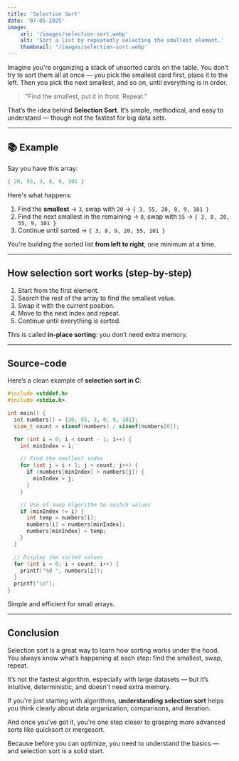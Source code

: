 ```yaml
---
title: 'Selection Sort'
date: '07-05-2025'
image:
    url: '/images/selection-sort.webp'
    alt: 'Sort a list by repeatedly selecting the smallest element.'
    thumbnail: '/images/selection-sort.webp'
---
```

Imagine you're organizing a stack of unsorted cards on the table.
You don’t try to sort them all at once — you pick the smallest card first, place it to the left.
Then you pick the next smallest, and so on, until everything is in order.

> "Find the smallest, put it in front. Repeat."

That’s the idea behind **Selection Sort**.
It’s simple, methodical, and easy to understand — though not the fastest for big data sets.

---

## 📚 Example

Say you have this array:

```c
{ 20, 55, 3, 8, 9, 101 }
```

Here's what happens:

1. Find the **smallest** → `3`, swap with `20` → `{ 3, 55, 20, 8, 9, 101 }`
2. Find the next smallest in the remaining → `8`, swap with `55` → `{ 3, 8, 20, 55, 9, 101 }`
3. Continue until sorted → `{ 3, 8, 9, 20, 55, 101 }`

You're building the sorted list **from left to right**, one minimum at a time.

---

## How selection sort works (step-by-step)

1. Start from the first element.
2. Search the rest of the array to find the smallest value.
3. Swap it with the current position.
4. Move to the next index and repeat.
5. Continue until everything is sorted.

This is called **in-place sorting**: you don’t need extra memory.

---

## Source-code

Here’s a clean example of **selection sort in C**:

```c
#include <stddef.h>
#include <stdio.h>

int main() {
  int numbers[] = {20, 55, 3, 8, 9, 101};
  size_t count = sizeof(numbers) / sizeof(numbers[0]);

  for (int i = 0; i < count - 1; i++) {
    int minIndex = i;

    // Find the smallest index
    for (int j = i + 1; j < count; j++) {
      if (numbers[minIndex] > numbers[j]) {
        minIndex = j;
      }
    }

    // Use of swap algorithm to switch values
    if (minIndex != i) {
      int temp = numbers[i];
      numbers[i] = numbers[minIndex];
      numbers[minIndex] = temp;
    }
  }

  // Display the sorted values
  for (int i = 0; i < count; i++) {
    printf("%d ", numbers[i]);
  }
  printf("\n");
}
```

Simple and efficient for small arrays.

---

## Conclusion

Selection sort is a great way to learn how sorting works under the hood.
You always know what’s happening at each step: find the smallest, swap, repeat.

It’s not the fastest algorithm, especially with large datasets — but it’s intuitive, deterministic, and doesn't need extra memory.

If you're just starting with algorithms, **understanding selection sort** helps you think clearly about data organization, comparisons, and iteration.

And once you’ve got it, you're one step closer to grasping more advanced sorts like quicksort or mergesort.

Because before you can optimize, you need to understand the basics — and selection sort is a solid start.
